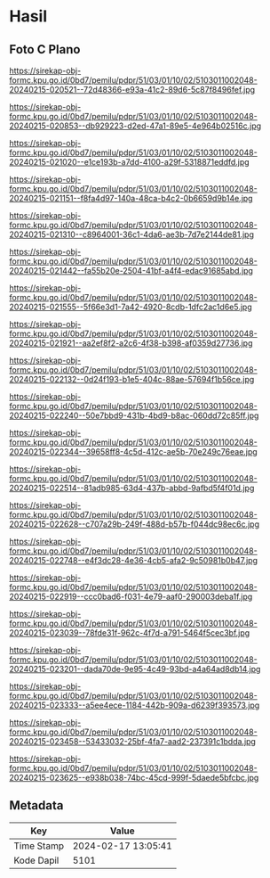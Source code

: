 # Hasil

## Foto C Plano

https://sirekap-obj-formc.kpu.go.id/0bd7/pemilu/pdpr/51/03/01/10/02/5103011002048-20240215-020521--72d48366-e93a-41c2-89d6-5c87f8496fef.jpg

https://sirekap-obj-formc.kpu.go.id/0bd7/pemilu/pdpr/51/03/01/10/02/5103011002048-20240215-020853--db929223-d2ed-47a1-89e5-4e964b02516c.jpg

https://sirekap-obj-formc.kpu.go.id/0bd7/pemilu/pdpr/51/03/01/10/02/5103011002048-20240215-021020--e1ce193b-a7dd-4100-a29f-5318871eddfd.jpg

https://sirekap-obj-formc.kpu.go.id/0bd7/pemilu/pdpr/51/03/01/10/02/5103011002048-20240215-021151--f8fa4d97-140a-48ca-b4c2-0b6659d9b14e.jpg

https://sirekap-obj-formc.kpu.go.id/0bd7/pemilu/pdpr/51/03/01/10/02/5103011002048-20240215-021310--c8964001-36c1-4da6-ae3b-7d7e2144de81.jpg

https://sirekap-obj-formc.kpu.go.id/0bd7/pemilu/pdpr/51/03/01/10/02/5103011002048-20240215-021442--fa55b20e-2504-41bf-a4f4-edac91685abd.jpg

https://sirekap-obj-formc.kpu.go.id/0bd7/pemilu/pdpr/51/03/01/10/02/5103011002048-20240215-021555--5f66e3d1-7a42-4920-8cdb-1dfc2ac1d6e5.jpg

https://sirekap-obj-formc.kpu.go.id/0bd7/pemilu/pdpr/51/03/01/10/02/5103011002048-20240215-021921--aa2ef8f2-a2c6-4f38-b398-af0359d27736.jpg

https://sirekap-obj-formc.kpu.go.id/0bd7/pemilu/pdpr/51/03/01/10/02/5103011002048-20240215-022132--0d24f193-b1e5-404c-88ae-57694f1b56ce.jpg

https://sirekap-obj-formc.kpu.go.id/0bd7/pemilu/pdpr/51/03/01/10/02/5103011002048-20240215-022240--50e7bbd9-431b-4bd9-b8ac-060dd72c85ff.jpg

https://sirekap-obj-formc.kpu.go.id/0bd7/pemilu/pdpr/51/03/01/10/02/5103011002048-20240215-022344--39658ff8-4c5d-412c-ae5b-70e249c76eae.jpg

https://sirekap-obj-formc.kpu.go.id/0bd7/pemilu/pdpr/51/03/01/10/02/5103011002048-20240215-022514--81adb985-63d4-437b-abbd-9afbd5f4f01d.jpg

https://sirekap-obj-formc.kpu.go.id/0bd7/pemilu/pdpr/51/03/01/10/02/5103011002048-20240215-022628--c707a29b-249f-488d-b57b-f044dc98ec6c.jpg

https://sirekap-obj-formc.kpu.go.id/0bd7/pemilu/pdpr/51/03/01/10/02/5103011002048-20240215-022748--e4f3dc28-4e36-4cb5-afa2-9c50981b0b47.jpg

https://sirekap-obj-formc.kpu.go.id/0bd7/pemilu/pdpr/51/03/01/10/02/5103011002048-20240215-022919--ccc0bad6-f031-4e79-aaf0-290003deba1f.jpg

https://sirekap-obj-formc.kpu.go.id/0bd7/pemilu/pdpr/51/03/01/10/02/5103011002048-20240215-023039--78fde31f-962c-4f7d-a791-5464f5cec3bf.jpg

https://sirekap-obj-formc.kpu.go.id/0bd7/pemilu/pdpr/51/03/01/10/02/5103011002048-20240215-023201--dada70de-9e95-4c49-93bd-a4a64ad8db14.jpg

https://sirekap-obj-formc.kpu.go.id/0bd7/pemilu/pdpr/51/03/01/10/02/5103011002048-20240215-023333--a5ee4ece-1184-442b-909a-d6239f393573.jpg

https://sirekap-obj-formc.kpu.go.id/0bd7/pemilu/pdpr/51/03/01/10/02/5103011002048-20240215-023458--53433032-25bf-4fa7-aad2-237391c1bdda.jpg

https://sirekap-obj-formc.kpu.go.id/0bd7/pemilu/pdpr/51/03/01/10/02/5103011002048-20240215-023625--e938b038-74bc-45cd-999f-5daede5bfcbc.jpg


## Metadata

| Key        | Value               |
| ---------- | ------------------- |
| Time Stamp | 2024-02-17 13:05:41 |
| Kode Dapil | 5101                |




